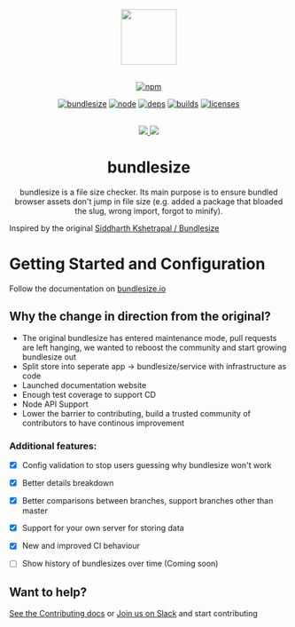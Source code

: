 <div align="center">
  <a href="http://bundlesize.io">
    <img src="https://cdn.rawgit.com/bundlesize/bundlesize.io/master/docs/_assets/logo-large.svg" height="100px">
  </a>
  <br>
  <br>

[![npm][npm]][npm-url]

[![bundlesize][bundlesize]][bundlesize-url]
[![node][node]][node-url]
[![deps][deps]][deps-url]
[![builds][builds]][builds-url]
[![licenses][licenses]][licenses-url]


  <br>
	<a href="https://npmcharts.com/compare/@bundlesize/bundlesize?minimal=true">
		<img src="https://img.shields.io/npm/dm/@bundlesize/bundlesize.svg">
	</a>
	<a href="https://github.com/bundlesize/bundlesize/graphs/contributors">
		<img src="https://img.shields.io/github/contributors/bundlesize/bundlesize.svg">
	</a>
  <h1>bundlesize</h1>
  <p>
    bundlesize is a file size checker. Its main purpose is to ensure bundled browser assets don't jump in file size (e.g. added a package that bloaded the slug, wrong import, forgot to minify).
  </p>
</div>



Inspired by the original [Siddharth Kshetrapal / Bundlesize](https://github.com/siddharthkp/bundlesize)

# Getting Started and Configuration
Follow the documentation on [bundlesize.io](http://bundlesize.io/)



## Why the change in direction from the original?
- The original bundlesize has entered maintenance mode, pull requests are left hanging, we wanted to reboost the community and start growing bundlesize out
- Split store into seperate app -> bundlesize/service with infrastructure as code
- Launched documentation website
- Enough test coverage to support CD
- Node API Support
- Lower the barrier to contributing, build a trusted community of contributors to have continous improvement


### Additional features:
- [x] Config validation to stop users guessing why bundlesize won't work
- [x] Better details breakdown
- [x] Better comparisons between branches, support branches other than master
- [x] Support for your own server for storing data
- [x] New and improved CI behaviour
- [ ] Show history of bundlesizes over time (Coming soon)


## Want to help?
[See the Contributing docs](_CONTRIBUTING.md) or [Join us on Slack](https://join.slack.com/t/bundlesize-bundlesize/shared_invite/enQtMzUwNjYxNTMwMzcyLWE5NGI4MzZjMjM4MTRlYzllOTMwYzIzZWNjM2MyMjBmMzNjNGM0ZGVhODc2YjFkNzIwMzNkYjk3NzE0MjZkOTc) and start contributing


[npm]: https://img.shields.io/npm/v/@bundlesize/bundlesize.svg
[npm-url]: https://npmjs.com/package/@bundlesize/bundlesize

[node]: https://img.shields.io/node/v/@bundlesize/bundlesize.svg
[node-url]: https://nodejs.org

[bundlesize]: https://img.shields.io/badge/bundlesize-checked-green.svg
[bundlesize-url]: http://bundlesize.io

[deps]: https://img.shields.io/david/@bundlesize/bundlesize.svg
[deps-url]: https://david-dm.org/@bundlesize/bundlesize

[builds]: https://img.shields.io/circleci/project/github/bundlesize/bundlesize.svg
[builds-url]: https://circleci.com/gh/bundlesize/bundlesize

[licenses-url]: https://img.shields.io/npm/l/@bundlesize/bundlesize.svg
[licenses]: https://github.com/bundlesize/bundlesize/master/LICENSE

